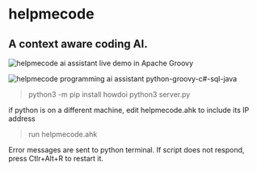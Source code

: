 # helpmecode

## A context aware coding AI. 

![helpmecode ai assistant live demo in Apache Groovy](helpme-apache-groovy-coding-ai-assistant-live-demo.gif)

![helpmecode programming ai assistant python-groovy-c#-sql-java](live-coding-machine-ai-demo.gif)

> python3 -m pip install howdoi
> python3 server.py

if python is on a different machine, edit helpmecode.ahk to include its IP address
> run helpmecode.ahk

Error messages are sent to python terminal. 
If script does not respond, press Ctlr+Alt+R to restart it.

